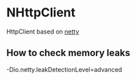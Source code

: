 # NHttpClient
HttpClient based on [netty](https://github.com/netty/netty)

## How to check memory leaks
-Dio.netty.leakDetectionLevel=advanced


